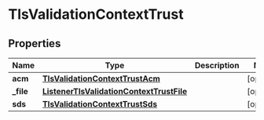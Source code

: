 

# TlsValidationContextTrust


## Properties

| Name | Type | Description | Notes |
|------------ | ------------- | ------------- | -------------|
|**acm** | [**TlsValidationContextTrustAcm**](TlsValidationContextTrustAcm.md) |  |  [optional] |
|**_file** | [**ListenerTlsValidationContextTrustFile**](ListenerTlsValidationContextTrustFile.md) |  |  [optional] |
|**sds** | [**TlsValidationContextTrustSds**](TlsValidationContextTrustSds.md) |  |  [optional] |




